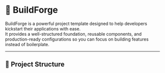 # 🚀 BuildForge

BuildForge is a powerful project template designed to help developers kickstart their applications with ease.  
It provides a well-structured foundation, reusable components, and production-ready configurations so you can focus on building features instead of boilerplate.

---

## 📂 Project Structure
